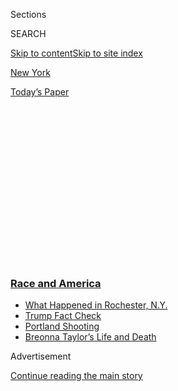 <div id="app">

<div>

<div>

<div>

<div class="NYTAppHideMasthead css-1q2w90k e1suatyy0">

<div class="section css-ui9rw0 e1suatyy2">

<div class="css-eph4ug er09x8g0">

<div class="css-6n7j50">

</div>

<span class="css-1dv1kvn">Sections</span>

<div class="css-10488qs">

<span class="css-1dv1kvn">SEARCH</span>

</div>

[Skip to content](#site-content)[Skip to site index](#site-index)

</div>

<div id="masthead-section-label" class="css-1wr3we4 eaxe0e00">

[New
York](https://www.nytimes3xbfgragh.onion/section/nyregion)

</div>

<div class="css-10698na e1huz5gh0">

</div>

</div>

<div id="masthead-bar-one" class="section hasLinks css-15hmgas e1csuq9d3">

<div class="css-uqyvli e1csuq9d0">

</div>

<div class="css-1uqjmks e1csuq9d1">

</div>

<div class="css-9e9ivx">

[](https://myaccount.nytimes3xbfgragh.onion/auth/login?response_type=cookie&client_id=vi)

</div>

<div class="css-1bvtpon e1csuq9d2">

[Today’s
Paper](https://www.nytimes3xbfgragh.onion/section/todayspaper)

</div>

</div>

</div>

</div>

<div data-aria-hidden="false">

<div id="site-content" data-role="main">

<div>

<div class="css-1aor85t" style="opacity:0.000000001;z-index:-1;visibility:hidden">

<div class="css-1hqnpie">

<div class="css-epjblv">

<span class="css-17xtcya">[New
York](/section/nyregion)</span><span class="css-x15j1o">|</span><span class="css-fwqvlz">7
Police Officers Suspended as a Black Man’s Suffocation Roils
Rochester</span>

</div>

<div class="css-k008qs">

<div class="css-1iwv8en">

<span class="css-18z7m18"></span>

<div>

</div>

</div>

<span class="css-1n6z4y">https://nyti.ms/351M0Px</span>

<div class="css-1705lsu">

<div class="css-4xjgmj">

<div class="css-4skfbu" data-role="toolbar" data-aria-label="Social Media Share buttons, Save button, and Comments Panel with current comment count" data-testid="share-tools">

  - 
  - 
  - 
  - 
    
    <div class="css-6n7j50">
    
    </div>

  - 
  - 

</div>

</div>

</div>

</div>

</div>

</div>

<div class="css-13pd83m">

<div class="css-l9svim">

### [<span class="css-pa1jbp"><span class="css-1rxm0ex">Race and</span><span class="css-1rxm0ex"> America</span></span>](https://www.nytimes3xbfgragh.onion/news-event/george-floyd-protests-minneapolis-new-york-los-angeles?name=styln-george-floyd&region=TOP_BANNER&block=storyline_menu_recirc&action=click&pgtype=Article&impression_id=c6423970-f291-11ea-8ecb-a3874efea1d0&variant=undefined)

  - <span class="css-ousu42">[What Happened in Rochester,
    N.Y.](https://www.nytimes3xbfgragh.onion/2020/09/04/nyregion/rochester-police-daniel-prude.html?name=styln-george-floyd&region=TOP_BANNER&block=storyline_menu_recirc&action=click&pgtype=Article&impression_id=c6423971-f291-11ea-8ecb-a3874efea1d0&variant=undefined)</span>
  - <span class="css-ousu42">[Trump Fact
    Check](https://www.nytimes3xbfgragh.onion/2020/09/01/us/politics/trump-fact-check-protests.html?name=styln-george-floyd&region=TOP_BANNER&block=storyline_menu_recirc&action=click&pgtype=Article&impression_id=c6426080-f291-11ea-8ecb-a3874efea1d0&variant=undefined)</span>
  - <span class="css-ousu42">[Portland
    Shooting](https://www.nytimes3xbfgragh.onion/2020/08/30/us/portland-shooting-explained.html?name=styln-george-floyd&region=TOP_BANNER&block=storyline_menu_recirc&action=click&pgtype=Article&impression_id=c6426081-f291-11ea-8ecb-a3874efea1d0&variant=undefined)</span>
  - <span class="css-ousu42">[Breonna Taylor’s Life and
    Death](https://www.nytimes3xbfgragh.onion/2020/08/30/us/breonna-taylor-police-killing.html?name=styln-george-floyd&region=TOP_BANNER&block=storyline_menu_recirc&action=click&pgtype=Article&impression_id=c6426082-f291-11ea-8ecb-a3874efea1d0&variant=undefined)</span>

</div>

</div>

<div id="top-wrapper" class="css-1sy8kpn">

<div id="top-slug" class="css-l9onyx">

Advertisement

</div>

[Continue reading the main
story](#after-top)

<div class="ad top-wrapper" style="text-align:center;height:100%;display:block;min-height:250px">

<div id="top" class="place-ad" data-position="top" data-size-key="top">

</div>

</div>

<div id="after-top">

</div>

</div>

<div>

<div id="sponsor-wrapper" class="css-1hyfx7x">

<div id="sponsor-slug" class="css-19vbshk">

Supported by

</div>

[Continue reading the main
story](#after-sponsor)

<div id="sponsor" class="ad sponsor-wrapper" style="text-align:center;height:100%;display:block">

</div>

<div id="after-sponsor">

</div>

</div>

<div class="css-186x18t">

</div>

<div class="css-1vkm6nb ehdk2mb0">

# 7 Police Officers Suspended as a Black Man’s Suffocation Roils Rochester

</div>

Daniel Prude, who was having a psychotic episode, died after police
officers placed a mesh hood over his head in March.

<div class="css-79elbk" data-testid="photoviewer-wrapper">

<div class="css-z3e15g" data-testid="photoviewer-wrapper-hidden">

</div>

<div class="css-1a48zt4 ehw59r15" data-testid="photoviewer-children">

![<span class="css-16f3y1r e13ogyst0" data-aria-hidden="true">Protesters
gathered at the site where Daniel Prude was fatally injured as the
Rochester police tried to detain him in March. It was not until
Wednesday that gruesome video of the encounter was made
public.</span><span class="css-cnj6d5 e1z0qqy90" itemprop="copyrightHolder"><span class="css-1ly73wi e1tej78p0">Credit...</span><span><span>Joshua
Rashaad McFadden for The New York
Times</span></span></span>](https://static01.graylady3jvrrxbe.onion/images/2020/09/05/nyregion/03rochester/03rochester-articleLarge-v2.jpg?quality=75&auto=webp&disable=upscale)

</div>

</div>

<div class="css-18e8msd">

<div class="css-vp77d3 epjyd6m0">

<div class="css-1baulvz">

By [<span class="css-1baulvz" itemprop="name">Sarah Maslin
Nir</span>](https://www.nytimes3xbfgragh.onion/by/sarah-maslin-nir),
[<span class="css-1baulvz" itemprop="name">Michael
Wilson</span>](https://www.nytimes3xbfgragh.onion/by/michael-wilson),
[<span class="css-1baulvz" itemprop="name">Troy
Closson</span>](https://www.nytimes3xbfgragh.onion/by/troy-closson) and
[<span class="css-1baulvz last-byline" itemprop="name">Jesse
McKinley</span>](https://www.nytimes3xbfgragh.onion/by/jesse-mckinley)

</div>

</div>

  - 
    
    <div class="css-ld3wwf e16638kd2">
    
    Published Sept. 3, 2020Updated Sept. 8,
    2020
    
    </div>

  - 
    
    <div class="css-4xjgmj">
    
    <div class="css-pvvomx" data-role="toolbar" data-aria-label="Social Media Share buttons, Save button, and Comments Panel with current comment count" data-testid="share-tools">
    
      - 
      - 
      - 
      - 
        
        <div class="css-6n7j50">
        
        </div>
    
      - 
      - 
    
    </div>
    
    </div>

</div>

<div class="css-mdjrty">

[Leer en
español](https://www.nytimes3xbfgragh.onion/es/2020/09/04/espanol/estados-unidos/daniel-prude-rochester-policia.html "Read in Spanish")

</div>

</div>

<div class="section meteredContent css-1r7ky0e" name="articleBody" itemprop="articleBody">

<div class="css-1fanzo5 StoryBodyCompanionColumn">

<div class="css-53u6y8">

ROCHESTER, N.Y. — Seven [Rochester
police](https://www.nytimes3xbfgragh.onion/2020/09/08/nyregion/rochester-police-chief-resigns-prude.html)
officers were suspended on Thursday in the suffocation of a Black man as
he was being detained in March, although the mayor and senior state
officials faced escalating questions about why more than five months
passed before action was taken.

The man, Daniel Prude, who was having a psychotic episode, [was
handcuffed by officers after he ran into the
street](https://www.nytimes3xbfgragh.onion/2020/09/02/nyregion/daniel-prude-rochester-police.html)
naked in the middle of the cold night and told at least one passer-by
that he had the coronavirus. Mr. Prude began spitting, and the officers
responded by [pulling a mesh hood over his
head](https://www.nytimes3xbfgragh.onion/2020/09/03/nyregion/spit-hoods-police.html),
according to police body camera footage.

When he tried to rise, the officers forced Mr. Prude face down on the
ground, one of them pushing his head to the pavement, the video footage
showed. Mr. Prude was held down by the police for two minutes, and had
to be resuscitated. He died a week later at the hospital.

</div>

</div>

<div class="css-1fanzo5 StoryBodyCompanionColumn">

<div class="css-53u6y8">

His death did not receive widespread attention until Wednesday, when his
family [released raw police
videos](https://www.democratandchronicle.com/story/news/2020/09/02/daniel-prude-rochester-ny-police-died-march-2020-after-officers-restrained-him/5682948002/)
of the encounter, which they just obtained through an open records
request. The scene — a Black man, handcuffed and sitting in a street,
wearing nothing but a white hood — seemed a shocking combination of
physical helplessness and racist imagery from another
era.

<div class="css-79elbk" data-testid="photoviewer-wrapper">

<div class="css-z3e15g" data-testid="photoviewer-wrapper-hidden">

</div>

<div class="css-1a48zt4 ehw59r15" data-testid="photoviewer-children">

<div class="css-zgakxe erfvjey0">

<span class="css-1ly73wi e1tej78p0">Image</span>

<div class="css-zjzyr8">

<div data-testid="lazyimage-container" style="height:517.4888888888888px">

</div>

</div>

</div>

<span class="css-16f3y1r e13ogyst0" data-aria-hidden="true">Daniel
Prude, 41, arrived in Rochester shortly before his encounter with the
police, and quickly began acting erratically, his brother
said. </span><span class="css-cnj6d5 e1z0qqy90" itemprop="copyrightHolder"><span class="css-1ly73wi e1tej78p0">Credit...</span><span>Roth
and Roth LLP, via Associated Press</span></span>

</div>

</div>

Rochester, a city of 200,000 in Western New York, became the latest city
to be roiled by the death of a Black person in police custody, with
protesters taking to the streets.

By about 9:45 p.m. on Thursday, a crowd of perhaps 100 demonstrators had
gathered outside Rochester’s Public Safety Building on Exchange
Boulevard. People were sitting, singing, chanting and eating pizza.

At around 10:30 p.m., the dozen or so police officers who had been
monitoring the demonstrators from behind a barricade were joined by
around 20 reinforcements in riot gear.

The officers suddenly surged toward the barricade and began firing an
irritant into the crowd. It was unclear what led them to do so.

</div>

</div>

<div class="css-1fanzo5 StoryBodyCompanionColumn">

<div class="css-53u6y8">

The protesters pushed into the barricade toward the police, prompting
the officers to fire the irritant again, as protesters yelled, “Why?
Why?”

</div>

</div>

<div class="css-cfo9c3">

</div>

<div class="css-1fanzo5 StoryBodyCompanionColumn">

<div class="css-53u6y8">

The back and forth continued for 45 minutes or so, with the police
repeatedly firing irritant.

The disciplinary action against the seven officers was the first in
response to Mr. Prude’s death. In a news conference on Thursday
afternoon, Mayor Lovely Warren apologized to the Prude family, saying
that Mr. Prude had been failed “by our police department, our mental
health care system, our society. And he was failed by me.”

Ms. Warren did not offer details on why the investigations into the
March 23 encounter had taken so long, but suggested that she had been
misled by the police chief, La’Ron D. Singletary.

“Experiencing and ultimately dying from the drug overdose in police
custody, as I was told by the chief, is entirely different than what I
ultimately witnessed, on the video,” the mayor said.

Chief Singletary bristled on Wednesday at the suggestion that his
department had been trying to keep Mr. Prude’s death away from public
attention.

“This is not a cover-up,” he said, adding that he ordered criminal and
internal investigations hours after the encounter. He stood by the
officers’ response to what had initially been a mental-health related
call: “Our job is to try to get some sort of medical intervention, and
that’s exactly what happened that night.”

</div>

</div>

<div class="css-1fanzo5 StoryBodyCompanionColumn">

<div class="css-53u6y8">

On Wednesday, the state attorney general, Letitia James, made her first
statement on the case, offering condolences to Mr. Prude’s family and
promising “a fair and independent investigation.”

“We will work tirelessly to provide the transparency and accountability
that all our communities deserve,” she said.

</div>

</div>

<div class="css-79elbk" data-testid="photoviewer-wrapper">

<div class="css-z3e15g" data-testid="photoviewer-wrapper-hidden">

</div>

<div class="css-1a48zt4 ehw59r15" data-testid="photoviewer-children">

![<span class="css-16f3y1r e13ogyst0" data-aria-hidden="true">Officers
placed a mesh hood over Mr. Prude’s
head. </span><span class="css-cnj6d5 e1z0qqy90" itemprop="copyrightHolder"><span class="css-1ly73wi e1tej78p0">Credit...</span><span>Rochester
Police Department, via Associated
Press</span></span>](https://static01.graylady3jvrrxbe.onion/images/2020/09/03/nyregion/03rochester-02/03rochester-02-articleLarge.jpg?quality=75&auto=webp&disable=upscale)

</div>

</div>

<div class="css-1fanzo5 StoryBodyCompanionColumn">

<div class="css-53u6y8">

Investigations into police-related killings of unarmed civilians in New
York are overseen by Ms. James’s office, and findings of fact are not
publicized until complete. In Mr. Prude’s case, Ms. James’s
investigation began in April, and is continuing.

Still, in the wake of high-profile police killings around the country,
including the deaths of George Floyd and Breonna Taylor, and the
shooting of Jacob Blake, the lag between Mr. Prude’s death and public
calls for justice by Ms. James and Gov. Andrew M. Cuomo — both Democrats
who have been outspoken on the issue of police brutality — seemed
jarring.

The Monroe County medical examiner ruled Mr. Prude’s death a homicide
caused by “complications of asphyxia in the setting of physical
restraint,” according to an autopsy report.

“Excited delirium” and acute intoxication by phencyclidine, or the drug
PCP, were contributing factors, the report said.

</div>

</div>

<div class="css-1fanzo5 StoryBodyCompanionColumn">

<div class="css-53u6y8">

The city did not identify the officers who were suspended.

Interviews, police records and body camera footage offer an unusually
detailed timeline of what happened the night that Mr. Prude was detained
by officers.

A light snow was falling, the streets empty and dark at 3 a.m. on March
23, when the call came in over the police radio: A naked man, Mr. Prude,
41, was running outside, under the influence of PCP, and shouting that
he had the coronavirus.

The hours leading up to the encounter with the police were troubled ones
for Mr. Prude, who was struggling with some combination of suicidal
fantasy and drug use that an hourslong admittance to a hospital did
nothing to treat.

The day before, Mr. Prude had arrived in Rochester. His brother, Joe
Prude, had picked him up from a shelter in nearby Buffalo after Daniel
Prude had been kicked off a train from Chicago, where he lived, Joe
Prude told the police.

</div>

</div>

<div class="css-79elbk" data-testid="photoviewer-wrapper">

<div class="css-z3e15g" data-testid="photoviewer-wrapper-hidden">

</div>

<div class="css-1a48zt4 ehw59r15" data-testid="photoviewer-children">

<div class="css-1xdhyk6 erfvjey0">

<span class="css-1ly73wi e1tej78p0">Image</span>

<div class="css-zjzyr8">

<div data-testid="lazyimage-container" style="height:290px">

</div>

</div>

</div>

<span class="css-16f3y1r e13ogyst0" data-aria-hidden="true">The release
of the police video footage of Mr. Prude’s arrest led to protests in
Rochester.</span><span class="css-cnj6d5 e1z0qqy90" itemprop="copyrightHolder"><span class="css-1ly73wi e1tej78p0">Credit...</span><span>Joshua
Rashaad McFadden for The New York Times</span></span>

</div>

</div>

<div class="css-1fanzo5 StoryBodyCompanionColumn">

<div class="css-53u6y8">

But soon after, Mr. Prude began behaving erratically, accusing his
brother of wanting to kill him and even seemingly trying to take his own
life. “He jumped 21 stairs down to my basement, head first,” Joe Prude
told the police.

Joe Prude had his brother admitted to Strong Memorial Hospital for an
evaluation. Mr. Prude was released hours later, returning to Joe Prude’s
home, where he seemed to have calmed down. But then he asked for a
cigarette, and when his brother rose to get one, he bolted out a back
door, barely dressed.

</div>

</div>

<div class="css-1fanzo5 StoryBodyCompanionColumn">

<div class="css-53u6y8">

Joe Prude called the police, giving a description of what his brother
had been wearing — “white tank top, black long-johns, no shoes, no coat”
— and saying he seemed to be under the influence of PCP. He told an
officer that he feared Daniel may have run toward the sound of an
approaching train, to possibly try again to hurt himself.

As they spoke, a call came over the officer’s radio: “There’s a male at
the location with blood all over him telling the complainant he’s sick
and not wearing clothes,” a dispatcher announced.

Joe Prude, hearing the call, said, “That’s my brother.”

Body camera footage shows officers arriving at 3:16 a.m. near downtown
Rochester, their headlights illuminating a naked Mr. Prude in the
roadway. The police believe he had broken a store window with a brick,
and minutes earlier had stopped a passing tow truck driver and told him
he had the coronavirus.

An officer stepped out of his police vehicle, pointed a Taser at Mr.
Prude and ordered him to get on the ground. Mr. Prude immediately
obeyed, lying face down and spread-eagled. He did not resist as officers
handcuffed him behind his back.

He alternately demanded officers “get off me” while imploring, “In Jesus
Christ I pray,” at one point asking for money, and at others, for a gun.
Officers could be heard chuckling in the background, until Mr. Prude
grew more agitated: “Give me your gun. I need it.” All the while, he
remained
sitting.

</div>

</div>

<div class="css-79elbk" data-testid="photoviewer-wrapper">

<div class="css-z3e15g" data-testid="photoviewer-wrapper-hidden">

</div>

<div class="css-1a48zt4 ehw59r15" data-testid="photoviewer-children">

<div class="css-1xdhyk6 erfvjey0">

<span class="css-1ly73wi e1tej78p0">Image</span>

<div class="css-zjzyr8">

<div data-testid="lazyimage-container" style="height:257.77777777777777px">

</div>

</div>

</div>

<span class="css-16f3y1r e13ogyst0" data-aria-hidden="true">Mr. Prude’s
death was ruled a homicide caused by “complications of asphyxia in the
setting of physical restraint.” Acute intoxication was a contributing
factor.</span><span class="css-cnj6d5 e1z0qqy90" itemprop="copyrightHolder"><span class="css-1ly73wi e1tej78p0">Credit...</span><span>Rochester
Police Department, via Associated Press</span></span>

</div>

</div>

<div class="css-1fanzo5 StoryBodyCompanionColumn">

<div class="css-53u6y8">

The officers seemed preoccupied with concern that they might catch
something from Mr. Prude. A day earlier, with the coronavirus quickly
spreading, the state ordered all nonessential workers to stay at home.
“Sir, you don’t got AIDS, do you?” one asked.

</div>

</div>

<div class="css-1fanzo5 StoryBodyCompanionColumn">

<div class="css-53u6y8">

Mr. Prude spit on the ground multiple times, and while not aiming at the
officers, his action drew their attention. “Stop spitting,” one said.
“Anybody got a spit sock?” another asked, referring to the device
commonly carried by the police and used by corrections officers.

At 3:19 a.m., an officer unfolded a white hood, approached Mr. Prude
from behind and pulled it over his head, where it hung loosely. Mr.
Prude began rolling in the road, pleading for it to be taken off.

A minute later, after spitting repeatedly inside the hood and shouting,
“Give me the gun,” Mr. Prude seemed to try to rise to his feet. Three
officers who had been keeping a distance hurried forward and pushed him
to the street.

One officer, identified as Mark Vaughn, held Mr. Prude’s head facedown,
seeming to push it to the street as he held a fistful of the hood.

Mr. Prude’s angry protests turned tearful, then devolved into incoherent
grunts and gurgling sounds, according to the video. An officer asked
him, “You good, man?” There was no reply.

“He’s puking, just straight water,” an officer said. “You see that water
come out of his mouth?”

An ambulance arrived. “Roll him on his back,” a paramedic instructed as
officers searched for a handcuff key. A paramedic began performing CPR
as Mr. Prude remained handcuffed.

Finally, the handcuffs were removed, and Mr. Prude was placed on a
stretcher and into the ambulance, where he was given shots of
epinephrine and sodium bicarbonate, and soon after, his heartbeat
returned on its own, according to a police report.

</div>

</div>

<div class="css-1fanzo5 StoryBodyCompanionColumn">

<div class="css-53u6y8">

The same officer who had questioned Mr. Prude’s brother earlier that
morning returned to say Mr. Prude had been found and hospitalized. Joe
Prude seemed relieved. “I’m glad he went that way,” he told the officer,
“and not the way of that damn train.”

Mr. Prude lived in Chicago with his sister, and had five adult children.
One of his three daughters, Tashyra Prude, said she felt “instant rage”
when she saw the video this week.

“The person that everybody sees in the video is totally different from
the person that I knew,” she said.

She is starting college this fall. “This is something I wanted to go
through with my father by my side, and I’ve just been deprived of this
experience because of what happened, and it just breaks my heart,” she
said.

On Wednesday evening, as outrage over the circumstances of Mr. Prude’s
death spread, Mr. Cuomo said he had not seen the body camera footage.

By Thursday, however, the governor was calling for answers, saying the
video was “deeply disturbing,” and urging a quickening of the
investigation.

“For the sake of Mr. Prude’s family and the greater Rochester community,
I am calling for this case to be concluded ‎as expeditiously as
possible,” the governor said in a statement. “For that to occur, we need
the full and timely cooperation of the Rochester Police Department and I
trust it will fully comply‎.”

With the release of the camera footage, Joe Prude’s assessment of that
night in March was filled with outrage. “I placed a phone call to get my
brother help,” he told reporters on Wednesday, “not to have my brother
lynched.”

</div>

</div>

</div>

<div>

</div>

<div>

</div>

<div>

</div>

<div>

<div id="bottom-wrapper" class="css-1ede5it">

<div id="bottom-slug" class="css-l9onyx">

Advertisement

</div>

[Continue reading the main
story](#after-bottom)

<div id="bottom" class="ad bottom-wrapper" style="text-align:center;height:100%;display:block;min-height:90px">

</div>

<div id="after-bottom">

</div>

</div>

</div>

</div>

</div>

## Site Index

<div>

</div>

## Site Information Navigation

  - [© <span>2020</span> <span>The New York Times
    Company</span>](https://help.nytimes3xbfgragh.onion/hc/en-us/articles/115014792127-Copyright-notice)

<!-- end list -->

  - [NYTCo](https://www.nytco.com/)
  - [Contact
    Us](https://help.nytimes3xbfgragh.onion/hc/en-us/articles/115015385887-Contact-Us)
  - [Work with us](https://www.nytco.com/careers/)
  - [Advertise](https://nytmediakit.com/)
  - [T Brand Studio](http://www.tbrandstudio.com/)
  - [Your Ad
    Choices](https://www.nytimes3xbfgragh.onion/privacy/cookie-policy#how-do-i-manage-trackers)
  - [Privacy](https://www.nytimes3xbfgragh.onion/privacy)
  - [Terms of
    Service](https://help.nytimes3xbfgragh.onion/hc/en-us/articles/115014893428-Terms-of-service)
  - [Terms of
    Sale](https://help.nytimes3xbfgragh.onion/hc/en-us/articles/115014893968-Terms-of-sale)
  - [Site
    Map](https://spiderbites.nytimes3xbfgragh.onion)
  - [Help](https://help.nytimes3xbfgragh.onion/hc/en-us)
  - [Subscriptions](https://www.nytimes3xbfgragh.onion/subscription?campaignId=37WXW)

</div>

</div>

</div>

</div>
